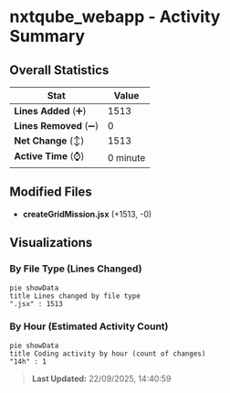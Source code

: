 # nxtqube_webapp - Activity Summary 

## Overall Statistics

| Stat                   | Value                                                             |
| ---------------------- | ----------------------------------------------------------------- |
| **Lines Added** (➕)   | 1513                                          |
| **Lines Removed** (➖) | 0                                        |
| **Net Change** (↕)    | 1513                |
| **Active Time** (⌚)   | 0 minute |


## Modified Files
- **createGridMission.jsx** (+1513, -0)

## Visualizations

### By File Type (Lines Changed)

```mermaid
pie showData
title Lines changed by file type
".jsx" : 1513
```

### By Hour (Estimated Activity Count)

```mermaid
pie showData
title Coding activity by hour (count of changes)
"14h" : 1
```


> **Last Updated:** 22/09/2025, 14:40:59